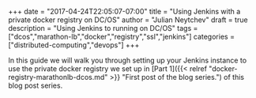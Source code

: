 +++
date = "2017-04-24T22:05:07-07:00"
title = "Using Jenkins with a private docker registry on DC/OS"
author = "Julian Neytchev"
draft = true
description = "Using Jenkins to  running on DC/OS"
tags = ["dcos","marathon-lb","docker","registry","ssl","jenkins"]
categories = ["distributed-computing","devops"]
+++

In this guide we will walk you through setting up your Jenkins instance to use the private docker registry we set up in [Part 1]({{< relref "docker-registry-marathonlb-dcos.md" >}} "First post of the blog series.") of this blog post series.













